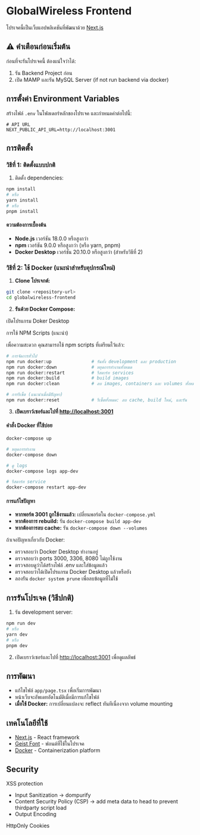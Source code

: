 # GlobalWireless Frontend

โปรเจคนี้เป็นเว็บแอปพลิเคชันที่พัฒนาด้วย [Next.js](https://nextjs.org)

## ⚠️ คำเตือนก่อนเริ่มต้น

ก่อนที่จะรันโปรเจคนี้ ต้องแน่ใจว่าได้:

1. รัน Backend Project ก่อน
2. เปิด MAMP และรัน MySQL Server (if not run backend via docker)

## การตั้งค่า Environment Variables

สร้างไฟล์ `.env` ในโฟลเดอร์หลักของโปรเจค และกำหนดค่าต่อไปนี้:

```env
# API URL
NEXT_PUBLIC_API_URL=http://localhost:3001

```

## การติดตั้ง

### วิธีที่ 1: ติดตั้งแบบปกติ

1. ติดตั้ง dependencies:

```bash
npm install
# หรือ
yarn install
# หรือ
pnpm install
```

#### ความต้องการเบื้องต้น

-   **Node.js** เวอร์ชัน 18.0.0 หรือสูงกว่า
-   **npm** เวอร์ชัน 9.0.0 หรือสูงกว่า (หรือ yarn, pnpm)
-   **Docker Desktop** เวอร์ชัน 20.10.0 หรือสูงกว่า (สำหรับวิธีที่ 2)

### วิธีที่ 2: ใช้ Docker (แนะนำสำหรับอุปกรณ์ใหม่)

1. **Clone โปรเจกต์:**

```bash
git clone <repository-url>
cd globalwireless-frontend
```

2. **รันด้วย Docker Compose:**

เปิดโปรแกรม Doker Desktop

การใช้ NPM Scripts (แนะนำ)

เพื่อความสะดวก คุณสามารถใช้ npm scripts ที่เตรียมไว้แล้ว:

```bash
# การจัดการทั่วไป
npm run docker:up               # รันทั้ง development และ production
npm run docker:down             # หยุดการทำงานทั้งหมด
npm run docker:restart          # รีสตาร์ท services
npm run docker:build            # build images
npm run docker:clean            # ลบ images, containers และ volumes ทั้งหมด

# การรีเซ็ต (แนะนำเมื่อมีปัญหา)
npm run docker:reset            # รีเซ็ตทั้งหมด: ลบ cache, build ใหม่, และรัน
```

3. **เปิดเบราว์เซอร์และไปที่ [http://localhost:3001](http://localhost:3001)**

#### คำสั่ง Docker ที่ใช้บ่อย

```bash
docker-compose up

# หยุดการทำงาน
docker-compose down

# ดู logs
docker-compose logs app-dev

# รีสตาร์ท service
docker-compose restart app-dev

```

#### การแก้ไขปัญหา

-   **หากพอร์ต 3001 ถูกใช้งานแล้ว:** เปลี่ยนพอร์ตใน `docker-compose.yml`
-   **หากต้องการ rebuild:** รัน `docker-compose build app-dev`
-   **หากต้องการลบ cache:** รัน `docker-compose down --volumes`

ถ้าเจอปัญหาเกี่ยวกับ Docker:

-   ตรวจสอบว่า Docker Desktop ทำงานอยู่
-   ตรวจสอบว่า ports 3000, 3306, 8080 ไม่ถูกใช้งาน
-   ตรวจสอบดูว่าได้สร้างไฟล์ .env และใส่ข้อมูลแล้ว
-   ตรวจสอบว่าได้เปิดโปรแกรม Docker Desktop แล้วหรือยัง
-   ลองรัน `docker system prune` เพื่อลบข้อมูลที่ไม่ใช้

## การรันโปรเจค (วิธีปกติ)

1. รัน development server:

```bash
npm run dev
# หรือ
yarn dev
# หรือ
pnpm dev
```

2. เปิดเบราว์เซอร์และไปที่ [http://localhost:3001](http://localhost:3001) เพื่อดูผลลัพธ์

## การพัฒนา

-   แก้ไขไฟล์ `app/page.tsx` เพื่อเริ่มการพัฒนา
-   หน้าเว็บจะอัพเดทอัตโนมัติเมื่อมีการแก้ไขไฟล์
-   **เมื่อใช้ Docker:** การเปลี่ยนแปลงจะ reflect ทันทีเนื่องจาก volume mounting

## เทคโนโลยีที่ใช้

-   [Next.js](https://nextjs.org) - React framework
-   [Geist Font](https://vercel.com/font) - ฟอนต์ที่ใช้ในโปรเจค
-   [Docker](https://www.docker.com/) - Containerization platform

## Security

XSS protection

-   Input Sanitization -> dompurify
-   Content Security Policy (CSP) -> add meta data to head to prevent thirdparty script load
-   Output Encoding

HttpOnly Cookies

```

```
